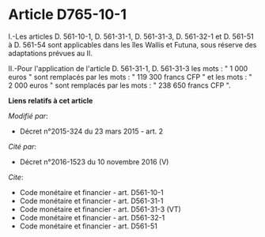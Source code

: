 # Article D765-10-1

I.-Les articles D. 561-10-1, 
D. 561-31-1, 
D. 561-31-3, D. 561-32-1 et D. 561-51 à D. 561-54 sont applicables dans les îles Wallis et Futuna, sous réserve des
adaptations prévues au II. 

II.-Pour l'application de l'article D. 561-31-1, D. 561-31-3 les mots : " 1 000 euros " sont remplacés par les mots : " 119
300 francs CFP " et les mots : " 2 000 euros " sont remplacés par les mots : " 238 650 francs CFP ".

**Liens relatifs à cet article**

_Modifié par_:

  - Décret n°2015-324 du 23 mars 2015 - art. 2

_Cité par_:

  - Décret n°2016-1523 du 10 novembre 2016 (V)

_Cite_:

  - Code monétaire et financier - art. D561-10-1
  - Code monétaire et financier - art. D561-31-1
  - Code monétaire et financier - art. D561-31-3 (VT)
  - Code monétaire et financier - art. D561-32-1
  - Code monétaire et financier - art. D561-51
